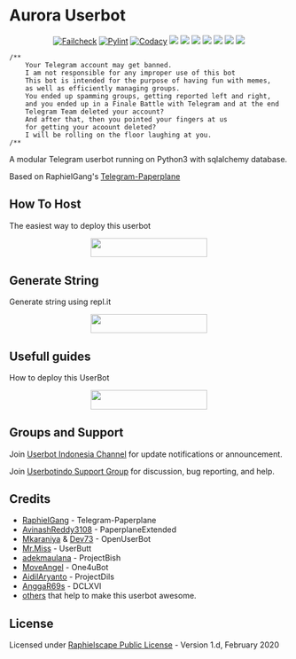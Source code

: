 # Aurora Userbot

<p align="center">
    <a href="https://github.com/alfianandaa/ProjectAlf/actions?query=workflow%3AFailCheck" > <img src="https://img.shields.io/github/workflow/status/alfianandaa/ProjectAlf/FailCheck/master?style=for-the-badge&logo=github-actions&logoColor=green" alt="Failcheck" /></a>
    <a href="https://github.com/alfianandaa/ProjectAlf/actions?query=workflow%3Apylint"> <img src="https://img.shields.io/github/workflow/status/alfianandaa/ProjectAlf/pylint/master?label=pylint&style=for-the-badge&logo=github-actions&logoColor=green" alt="Pylint" /></a>
    <a href="https://app.codacy.com/manual/alfianandaa/ProjectAlf/dashboard"> <img src="https://img.shields.io/codacy/grade/4d58f2a402b54aed8a7d95f7add45a81?color=brightgreen&logo=codacy&logoColor=green&style=for-the-badge" alt="Codacy" /></a>
    <a href="https://github.com/alfianandaa/ProjectAlf"> <img src="https://img.shields.io/github/repo-size/alfianandaa/ProjectAlf?color=brightgreen&logo=github&logoColor=green&style=for-the-badge" /></a>
    <a href="https://github.com/alfianandaa/ProjectAlf/commits/master"> <img src="https://img.shields.io/github/last-commit/alfianandaa/ProjectAlf?color=brightgreen&logo=github&logoColor=green&style=for-the-badge" /></a>
    <a href="https://github.com/alfianandaa/ProjectAlf/issues"> <img src="https://img.shields.io/github/issues/alfianandaa/ProjectAlf?color=brightgreen&logo=github&logoColor=green&style=for-the-badge" /></a>
    <a href="https://github.com/alfianandaa/ProjectAlf/network/members"> <img src="https://img.shields.io/github/forks/alfianandaa/ProjectAlf?color=brightgreen&logo=github&logoColor=green&style=for-the-badge" /></a>
    <a href="https://hub.docker.com/r/alfianandaa/alf"> <img src="https://img.shields.io/docker/image-size/alfianandaa/alf/groovy?label=docker%20image%20size&logo=docker&style=for-the-badge" /></a>
    <a href="https://hub.docker.com/r/alfianandaa/alf/tags"> <img src="https://img.shields.io/docker/v/alfianandaa/alf/groovy?label=docker%20version&logo=docker&style=for-the-badge" /></a>
    <a href="https://pypi.org/project/Telethon/"> <img src="https://img.shields.io/pypi/v/telethon?color=brightgreen&label=telethon&logo=python&logoColor=green&style=for-the-badge" /></a>
</p>

```
/**
    Your Telegram account may get banned.
    I am not responsible for any improper use of this bot
    This bot is intended for the purpose of having fun with memes,
    as well as efficiently managing groups.
    You ended up spamming groups, getting reported left and right,
    and you ended up in a Finale Battle with Telegram and at the end
    Telegram Team deleted your account?
    And after that, then you pointed your fingers at us
    for getting your acoount deleted?
    I will be rolling on the floor laughing at you.
/**
```

A modular Telegram userbot running on Python3 with sqlalchemy database.

Based on RaphielGang's [Telegram-Paperplane](https://github.com/RaphielGang/Telegram-Paperplane)

## How To Host
The easiest way to deploy this userbot
<p align="center"><a href="https://heroku.com/deploy?template=https://github.com/TomyPrs/AuroraBot/tree/master"> <img src="https://img.shields.io/badge/Deploy%20To%20Heroku-blueviolet?style=for-the-badge&logo=heroku" width="210" height="34.45"/></a></p>

## Generate String
Generate string using repl.it
<p align="center"><a href="https://string.projectalf.repl.run/"> <img src="https://img.shields.io/badge/Generate%20Session-lightgrey?style=for-the-badge&logo=repl.it" width="210" height="34.45"/></a></p>

## Usefull guides
How to deploy this UserBot
<p align="center"><a href="https://telegra.ph/Host-a-Telegram-Userbot-05-07"> <img src="https://img.shields.io/badge/how%20to%20deploy-important?style=for-the-badge&logo=github" width="210" height="34.45"/></a></p>

## Groups and Support
Join [Userbot Indonesia Channel](https://t.me/userbotindocloud) for update notifications or announcement.

Join [Userbotindo Support Group](https://t.me/userbotindo) for discussion, bug reporting, and help.

## Credits
*   [RaphielGang](https://github.com/RaphielGang) - Telegram-Paperplane
*   [AvinashReddy3108](https://github.com/AvinashReddy3108) - PaperplaneExtended
*   [Mkaraniya](https://github.com/mkaraniya) & [Dev73](https://github.com/Devp73) - OpenUserBot
*   [Mr.Miss](https://github.com/keselekpermen69) - UserButt
*   [adekmaulana](https://github.com/adekmaulana) - ProjectBish
*   [MoveAngel](https://github.com/MoveAngel) - One4uBot
*   [AidilAryanto](https://github.com/aidilaryanto) - ProjectDils 
*   [AnggaR69s](https://github.com/GengKapak/DCLXVI) - DCLXVI
*   [others](https://github.com/alfianandaa/ProjectAlf/graphs/contributors) that help to make this userbot awesome.

## License
Licensed under [Raphielscape Public License](https://github.com/alfianandaa/ProjectAlf/blob/master/LICENSE) - Version 1.d, February 2020
